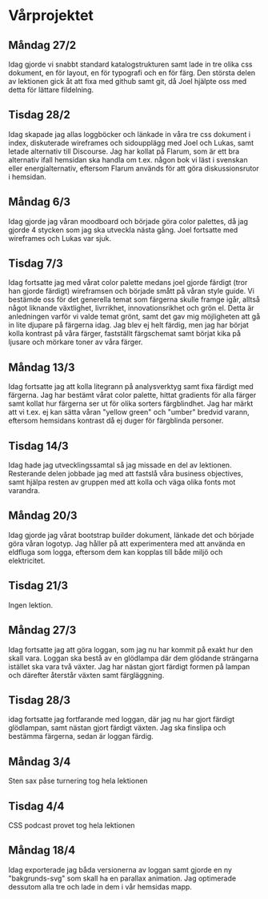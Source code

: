# Vårprojektet

## **Måndag 27/2** 
Idag gjorde vi snabbt standard katalogstrukturen samt lade in tre olika css dokument, en för layout, en för typografi och en för färg. Den största delen av lektionen gick åt att fixa med github samt git, då Joel hjälpte oss med detta för lättare fildelning.


## **Tisdag 28/2**
Idag skapade jag allas loggböcker och länkade in våra tre css dokument i index, diskuterade wireframes och sidoupplägg med Joel och Lukas, samt letade alternativ till Discourse. Jag har kollat på Flarum, som är ett bra alternativ ifall hemsidan ska handla om t.ex. någon bok vi läst i svenskan eller energialternativ, eftersom Flarum används för att göra diskussionsrutor i hemsidan.


## **Måndag 6/3**
Idag gjorde jag våran moodboard och började göra color palettes, då jag gjorde 4 stycken som jag ska utveckla nästa gång. Joel fortsatte med wireframes och Lukas var sjuk.


## **Tisdag 7/3**
Idag fortsatte jag med vårat color palette medans joel gjorde färdigt (tror han gjorde färdigt) wireframsen och började smått på våran style guide. Vi bestämde oss för det generella temat som färgerna skulle framge igår, alltså något liknande växtlighet, livrrikhet, innovationsrikhet och grön el. Detta är anledningen varför vi valde temat grönt, samt det gav mig möjligheten att gå in lite djupare på färgerna idag. Jag blev ej helt färdig, men jag har börjat kolla kontrast på våra färger, fastställt färgschemat samt börjat kika på ljusare och mörkare toner av våra färger.


## **Måndag 13/3**
Idag fortsatte jag att kolla litegrann på analysverktyg samt fixa färdigt med färgerna. Jag har bestämt vårat color palette, hittat gradients för alla färger samt kollat hur färgerna ser ut för olika sorters färgblindhet. Jag har märkt att vi t.ex. ej kan sätta våran "yellow green" och "umber" bredvid varann, eftersom hemsidans kontrast då ej duger för färgblinda personer.


## **Tisdag 14/3**
Idag hade jag utvecklingssamtal så jag missade en del av lektionen. Resterande delen jobbade jag med att fastslå våra business objectives, samt hjälpa resten av gruppen med att kolla och väga olika fonts mot varandra.


## **Måndag 20/3**
Idag gjorde jag vårat bootstrap builder dokument, länkade det och började göra våran logotyp. Jag håller på att experimentera med att använda en eldfluga som logga, eftersom dem kan kopplas till både miljö och elektricitet. 


## **Tisdag 21/3**
Ingen lektion.


## **Måndag 27/3**
Idag fortsatte jag att göra loggan, som jag nu har kommit på exakt hur den skall vara. Loggan ska bestå av en glödlampa där dem glödande strängarna istället ska vara två växter. Jag har nästan gjort färdigt formen på lampan och därefter återstår växten samt färgläggning.


## **Tisdag 28/3**
idag fortsatte jag fortfarande med loggan, där jag nu har gjort färdigt glödlampan, samt nästan gjort färdigt växten. Jag ska finslipa och bestämma färgerna, sedan är loggan färdig.


## **Måndag 3/4**
Sten sax påse turnering tog hela lektionen


## **Tisdag 4/4**
CSS podcast provet tog hela lektionen


## **Måndag 18/4**
Idag exporterade jag båda versionerna av loggan samt gjorde en ny "bakgrunds-svg" som skall ha en parallax animation. Jag optimerade dessutom alla tre och lade in dem i vår hemsidas mapp.